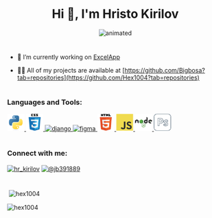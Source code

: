 <h1 align="center">Hi 👋, I'm Hristo Kirilov</h1>

<p align="center">
 <img src="https://user-images.githubusercontent.com/122636579/221299189-dba53a5e-93ab-4a3b-bb56-a1788eb5c28e.gif" alt="animated" />

</p>

 #
 - 🔭 I’m currently working on [ExcelApp](https://github.com/Hex1004/ExcelApp)

- 👨‍💻 All of my projects are available at [https://github.com/Bigbosa?tab=repositories](https://github.com/Hex1004?tab=repositories)

#
<h3 align="left">Languages and Tools:</h3>
<p align="left"></p>
<a href="https://www.python.org" target="_blank" rel="noreferrer"> <img src="https://raw.githubusercontent.com/devicons/devicon/master/icons/python/python-original.svg" alt="python" width="40" height="40"/> </a> 
 <a href="https://www.w3schools.com/css/" target="_blank" rel="noreferrer"> <img src="https://raw.githubusercontent.com/devicons/devicon/master/icons/css3/css3-original-wordmark.svg" alt="css3" width="40" height="40"/> </a> <a href="https://www.djangoproject.com/" target="_blank" rel="noreferrer"> <img src="https://cdn.worldvectorlogo.com/logos/django.svg" alt="django" width="40" height="40"/> </a> <a href="https://www.figma.com/" target="_blank" rel="noreferrer"> <img src="https://www.vectorlogo.zone/logos/figma/figma-icon.svg" alt="figma" width="40" height="40"/> </a> <a href="https://www.w3.org/html/" target="_blank" rel="noreferrer"> <img src="https://raw.githubusercontent.com/devicons/devicon/master/icons/html5/html5-original-wordmark.svg" alt="html5" width="40" height="40"/> </a> <a href="https://developer.mozilla.org/en-US/docs/Web/JavaScript" target="_blank" rel="noreferrer"> <img src="https://raw.githubusercontent.com/devicons/devicon/master/icons/javascript/javascript-original.svg" alt="javascript" width="40" height="40"/> </a> <a href="https://nodejs.org" target="_blank" rel="noreferrer"> <img src="https://raw.githubusercontent.com/devicons/devicon/master/icons/nodejs/nodejs-original-wordmark.svg" alt="nodejs" width="40" height="40"/> </a> <a href="https://www.photoshop.com/en" target="_blank" rel="noreferrer"> <img src="https://raw.githubusercontent.com/devicons/devicon/master/icons/photoshop/photoshop-line.svg" alt="photoshop" width="40" height="40"/> </a> 

#

<h3 align="left">Connect with me:</h3>
<p align="left">
<a href="https://instagram.com/hr_kirilov" target="blank"><img align="center" src="https://raw.githubusercontent.com/rahuldkjain/github-profile-readme-generator/master/src/images/icons/Social/instagram.svg" alt="hr_kirilov" height="30" width="40" /></a>
<a href="https://www.hackerrank.com/jb391889?hr_r=1" target="blank"><img align="center" src="https://raw.githubusercontent.com/rahuldkjain/github-profile-readme-generator/master/src/images/icons/Social/hackerrank.svg" alt="@jb391889" height="30" width="40" /></a>
</p>

#



<p>&nbsp;<img align="center" src="https://github-readme-stats.vercel.app/api?username=hex1004&show_icons=true&locale=en&theme=github_dark" alt="hex1004" /></p>

<p><img align="center" src="https://github-readme-streak-stats.herokuapp.com/?user=hex1004&theme=github_dark" alt="hex1004" /></p>
